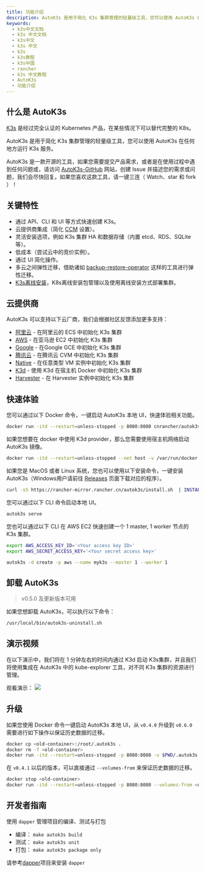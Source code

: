 ```yaml
---
title: 功能介绍
description: AutoK3s 是用于简化 K3s 集群管理的轻量级工具，您可以使用 AutoK3s 在任何地方运行 K3s 服务。
keywords:
  - k3s中文文档
  - k3s 中文文档
  - k3s中文
  - k3s 中文
  - k3s
  - k3s教程
  - k3s中国
  - rancher
  - k3s 中文教程
  - AutoK3s
  - 功能介绍
---
```


## 什么是 AutoK3s

[K3s](https://github.com/k3s-io/k3s) 是经过完全认证的 Kubernetes 产品，在某些情况下可以替代完整的 K8s。

AutoK3s 是用于简化 K3s 集群管理的轻量级工具，您可以使用 AutoK3s 在任何地方运行 K3s 服务。

AutoK3s 是一款开源的工具，如果您需要提交产品需求，或者是在使用过程中遇到任何问题或，请访问 [AutoK3s-GitHub](https://github.com/cnrancher/autok3s) 网站，创建 Issue 并描述您的需求或问题，我们会尽快回复。如果您喜欢这款工具，请一键三连（ Watch、star 和 fork ）！

## 关键特性

- 通过 API、CLI 和 UI 等方式快速创建 K3s。
- 云提供商集成（简化 [CCM](https://kubernetes.io/docs/concepts/architecture/cloud-controller) 设置）。
- 灵活安装选项，例如 K3s 集群 HA 和数据存储（内置 etcd、RDS、SQLite 等）。
- 低成本（尝试云中的竞价实例）。
- 通过 UI 简化操作。
- 多云之间弹性迁移，借助诸如 [backup-restore-operator](https://github.com/rancher/backup-restore-operator) 这样的工具进行弹性迁移。
- [K3s离线安装](/docs/k3s/autok3s/airgap/_index)，K8s离线安装包管理以及使用离线安装方式部署集群。

## 云提供商

AutoK3s 可以支持以下云厂商，我们会根据社区反馈添加更多支持：

- [阿里云](/docs/k3s/autok3s/alibaba/_index) - 在阿里云的 ECS 中初始化 K3s 集群
- [AWS](/docs/k3s/autok3s/aws/_index) - 在亚马逊 EC2 中初始化 K3s 集群
- [Google](/docs/k3s/autok3s/google/_index) - 在Google GCE 中初始化 K3s 集群
- [腾讯云](/docs/k3s/autok3s/tencent/_index) - 在腾讯云 CVM 中初始化 K3s 集群
- [Native](/docs/k3s/autok3s/native/_index) - 在任意类型 VM 实例中初始化 K3s 集群
- [K3d](/docs/k3s/autok3s/k3d/_index) - 使用 K3d 在宿主机 Docker 中初始化 K3s 集群
- [Harvester](/docs/k3s/autok3s/harvester/_index) - 在 Harvester 实例中初始化 K3s 集群

## 快速体验

您可以通过以下 Docker 命令，一键启动 AutoK3s 本地 UI，快速体验相关功能。

```bash
docker run -itd --restart=unless-stopped -p 8080:8080 cnrancher/autok3s:v0.6.0
```

如果您想要在 docker 中使用 K3d provider，那么您需要使用宿主机网络启动 AutoK3s 镜像。

```bash
docker run -itd --restart=unless-stopped --net host -v /var/run/docker.sock:/var/run/docker.sock cnrancher/autok3s:v0.6.0
```

如果您是 MacOS 或者 Linux 系统，您也可以使用以下安装命令，一键安装 AutoK3s（Windows用户请前往 [Releases](https://github.com/cnrancher/autok3s/releases) 页面下载对应的程序）。

```bash
curl -sS https://rancher-mirror.rancher.cn/autok3s/install.sh  | INSTALL_AUTOK3S_MIRROR=cn sh
```

您可以通过以下 CLI 命令启动本地 UI。

```bash
autok3s serve
```

您也可以通过以下 CLI 在 AWS EC2 快速创建一个 1 master, 1 worker 节点的 K3s 集群。

```bash
export AWS_ACCESS_KEY_ID='<Your access key ID>'
export AWS_SECRET_ACCESS_KEY='<Your secret access key>'

autok3s -d create -p aws --name myk3s --master 1 --worker 1
```

## 卸载 AutoK3s

> v0.5.0 及更新版本可用

如果您想卸载 AutoK3s，可以执行以下命令：

```bash
/usr/local/bin/autok3s-uninstall.sh
```

## 演示视频

在以下演示中，我们将在 1 分钟左右的时间内通过 K3d 启动 K3s集群，并且我们将使用集成在 AutoK3s 中的 kube-explorer 工具，对不同 K3s 集群的资源进行管理。

观看演示：
![](/img/k3s/autok3s-v0.4.7-demo.gif)

## 升级

如果您使用 Docker 命令一键启动 AutoK3s 本地 UI，从 `v0.4.0` 升级到 `v0.6.0` 需要进行如下操作以保证历史数据的迁移。

```bash
docker cp <old-container>:/root/.autok3s .
docker rm -f <old-container>
docker run -itd --restart=unless-stopped -p 8080:8080 -v $PWD/.autok3s:/root/.autok3s cnrancher/autok3s:v0.6.0
```

在 `v0.4.1` 以后的版本，可以直接通过 `--volumes-from` 来保证历史数据的迁移。

```bash
docker stop <old-container>
docker run -itd --restart=unless-stopped -p 8080:8080 --volumes-from <old-container> cnrancher/autok3s:v0.6.0
```

## 开发者指南

使用 `dapper` 管理项目的编译、测试与打包

- 编译： `make autok3s build`
- 测试： `make autok3s unit`
- 打包： `make autok3s package only`

请参考[dapper](https://github.com/rancher/dapper)项目来安装 `dapper`
